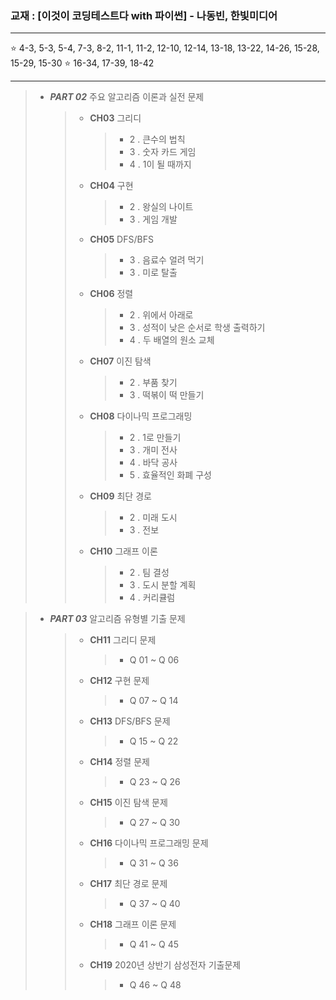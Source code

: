 ### 교재 : [이것이 코딩테스트다 with 파이썬] - 나동빈, 한빛미디어

<hr>

⭐ 4-3, 5-3, 5-4, 7-3, 8-2, 11-1, 11-2, 12-10, 12-14, 13-18, 13-22, 14-26, 15-28, 15-29, 15-30
⭐ 16-34, 17-39, 18-42

<hr>

> * ___PART 02___  주요 알고리즘 이론과 실전 문제 
>    > + __CH03__ 그리디
>    >    > - 2 . 큰수의 법칙
>    >    > - 3 . 숫자 카드 게임
>    >    > - 4 . 1이 될 때까지
>    > + __CH04__ 구현
>    >    > - 2 . 왕실의 나이트
>    >    > - 3 . 게임 개발
>    > + __CH05__ DFS/BFS
>    >    > - 3 . 음료수 얼려 먹기
>    >    > - 3 . 미로 탈출
>    > + __CH06__ 정렬
>    >    > - 2 . 위에서 아래로
>    >    > - 3 . 성적이 낮은 순서로 학생 출력하기
>    >    > - 4 . 두 배열의 원소 교체
>    > + __CH07__ 이진 탐색
>    >    > - 2 . 부품 찾기
>    >    > - 3 . 떡볶이 떡 만들기
>    > + __CH08__ 다이나믹 프로그래밍
>    >    > - 2 . 1로 만들기
>    >    > - 3 . 개미 전사
>    >    > - 4 . 바닥 공사
>    >    > - 5 . 효율적인 화폐 구성
>    > + __CH09__ 최단 경로
>    >    > - 2 . 미래 도시
>    >    > - 3 . 전보
>    > + __CH10__ 그래프 이론
>    >    > - 2 . 팀 결성
>    >    > - 3 . 도시 분할 계획
>    >    > - 4 . 커리큘럼

> * ___PART 03___  알고리즘 유형별 기출 문제 
>    > + __CH11__ 그리디 문제
>    >    > - Q 01 ~ Q 06
>    > + __CH12__ 구현 문제
>    >    > - Q 07 ~ Q 14
>    > + __CH13__ DFS/BFS 문제
>    >    > - Q 15 ~ Q 22
>    > + __CH14__ 정렬 문제
>    >    > - Q 23 ~ Q 26
>    > + __CH15__ 이진 탐색 문제
>    >    > - Q 27 ~ Q 30
>    > + __CH16__ 다이나믹 프로그래밍 문제
>    >    > - Q 31 ~ Q 36
>    > + __CH17__ 최단 경로 문제
>    >    > - Q 37 ~ Q 40
>    > + __CH18__ 그래프 이론 문제
>    >    > - Q 41 ~ Q 45
>    > + __CH19__ 2020년 상반기 삼성전자 기출문제
>    >    > - Q 46 ~ Q 48
